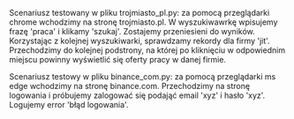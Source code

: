 ﻿Scenariusz testowany w pliku trojmiasto_pl.py:
za pomocą przeglądarki chrome wchodzimy na stronę trojmiasto.pl.
W wyszukiwawrkę wpisujemy frazę 'praca' i klikamy 'szukaj'.
Zostajemy przeniesieni do wyników. Korzystając z kolejnej wyszukiwarki,
sprawdzamy rekordy dla firmy 'jit'. Przechodzimy do kolejnej podstrony,
na której po kliknięciu w odpowiednim miejscu powinny wyświetlić się oferty pracy
w danej firmie.

Scenariusz testowy w pliku binance_com.py:
za pomocą przeglądarki ms edge wchodzimy na stronę binance.com.
Przechodzimy na stronę logowania i próbujemy zalogować się podająć email 'xyz' i hasło 'xyz'.
Logujemy error 'błąd logowania'.
